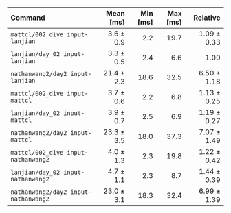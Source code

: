 | Command | Mean [ms] | Min [ms] | Max [ms] | Relative |
|:---|---:|---:|---:|---:|
| `mattcl/002_dive input-lanjian` | 3.6 ± 0.9 | 2.2 | 19.7 | 1.09 ± 0.33 |
| `lanjian/day_02 input-lanjian` | 3.3 ± 0.5 | 2.4 | 6.6 | 1.00 |
| `nathanwang2/day2 input-lanjian` | 21.4 ± 2.3 | 18.6 | 32.5 | 6.50 ± 1.18 |
| `mattcl/002_dive input-mattcl` | 3.7 ± 0.6 | 2.2 | 6.8 | 1.13 ± 0.25 |
| `lanjian/day_02 input-mattcl` | 3.9 ± 0.7 | 2.5 | 6.9 | 1.19 ± 0.27 |
| `nathanwang2/day2 input-mattcl` | 23.3 ± 3.5 | 18.0 | 37.3 | 7.07 ± 1.49 |
| `mattcl/002_dive input-nathanwang2` | 4.0 ± 1.3 | 2.3 | 19.8 | 1.22 ± 0.42 |
| `lanjian/day_02 input-nathanwang2` | 4.7 ± 1.1 | 2.3 | 8.7 | 1.44 ± 0.39 |
| `nathanwang2/day2 input-nathanwang2` | 23.0 ± 3.1 | 18.3 | 32.4 | 6.99 ± 1.39 |
